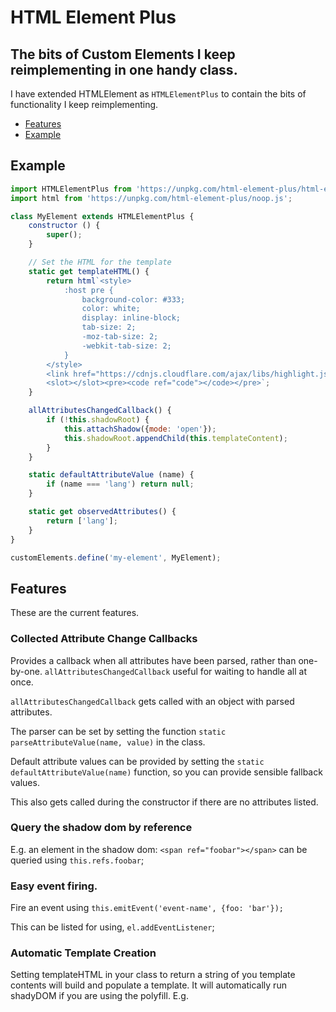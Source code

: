 # HTML Element Plus

## The bits of Custom Elements I keep reimplementing in one handy class.

I have extended HTMLElement as `HTMLElementPlus` to contain the bits of functionality I keep reimplementing.

* [Features](https://github.com/AdaRoseCannon/html-element-plus#features)
* [Example](https://github.com/AdaRoseCannon/html-element-plus#example)

## Example

```js
import HTMLElementPlus from 'https://unpkg.com/html-element-plus/html-element-plus.js';
import html from 'https://unpkg.com/html-element-plus/noop.js';

class MyElement extends HTMLElementPlus {
	constructor () {
		super();
	}

	// Set the HTML for the template
	static get templateHTML() {
		return html`<style>
			:host pre {
				background-color: #333;
				color: white;
				display: inline-block;
				tab-size: 2;
				-moz-tab-size: 2;
				-webkit-tab-size: 2;
			}
		</style>
		<link href="https://cdnjs.cloudflare.com/ajax/libs/highlight.js/9.12.0/styles/monokai.min.css" rel="stylesheet" >
		<slot></slot><pre><code ref="code"></code></pre>`;
	}

	allAttributesChangedCallback() {
		if (!this.shadowRoot) {
			this.attachShadow({mode: 'open'});
			this.shadowRoot.appendChild(this.templateContent);
		}
	}

	static defaultAttributeValue (name) {
		if (name === 'lang') return null;
	}

	static get observedAttributes() {
		return ['lang'];
	}
}

customElements.define('my-element', MyElement);
```

## Features

These are the current features.

### Collected Attribute Change Callbacks

Provides a callback when all attributes have been parsed, rather than one-by-one. `allAttributesChangedCallback` useful for waiting to handle all at once.

`allAttributesChangedCallback` gets called with an object with parsed attributes.

The parser can be set by setting the function `static parseAttributeValue(name, value)` in the class.

Default attribute values can be provided by setting the `static defaultAttributeValue(name)` function, so you can provide sensible fallback values.

This also gets called during the constructor if there are no attributes listed.

### Query the shadow dom by reference

E.g. an element in the shadow dom: `<span ref="foobar"></span>` can be queried using `this.refs.foobar`;

### Easy event firing.

Fire an event using `this.emitEvent('event-name', {foo: 'bar'});`

This can be listed for using, `el.addEventListener`;

### Automatic Template Creation

Setting templateHTML in your class to return a string of you template contents will build and populate a template. It will automatically run shadyDOM if you are using the polyfill. E.g.
